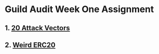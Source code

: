 # Guild Audit Week One Assignment

## 1. [20 Attack Vectors](https://github.com/sagetony/guild-assignment1/tree/dev/vector-attack/documetation)

## 2. [Weird ERC20](https://github.com/sagetony/guild-assignment1/tree/dev/weird-erc20)
